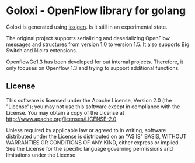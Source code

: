 # Goloxi - OpenFlow library for golang

Goloxi is generated using [loxigen](https://github.com/floodlight/loxigen). Is it still in
an experimental state.

The original project supports serializing and deserializing OpenFlow messages and structures from version
1.0 to version 1.5. It also supports Big Switch and Nicira extensions.

OpenflowGo1.3 has been developed for out internal projects. Therefore, it only focuses on Openflow 1.3 and trying to support additional functions.

## License

This software is licensed under the Apache License, Version 2.0 (the
"License"); you may not use this software except in compliance with the
License.
You may obtain a copy of the License at http://www.apache.org/licenses/LICENSE-2.0

Unless required by applicable law or agreed to in writing, software
distributed under the License is distributed on an "AS IS" BASIS,
WITHOUT WARRANTIES OR CONDITIONS OF ANY KIND, either express or implied.
See the License for the specific language governing permissions and
limitations under the License.
